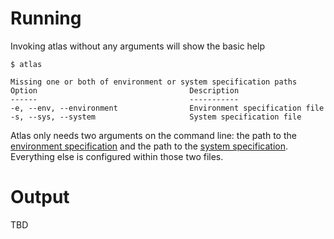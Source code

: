 # Running

Invoking atlas without any arguments will show the basic help

    $ atlas

    Missing one or both of environment or system specification paths
    Option                                  Description
    ------                                  -----------
    -e, --env, --environment                Environment specification file
    -s, --sys, --system                     System specification file

Atlas only needs two arguments on the command line: the path to the
[environment specification](#environment-specification) and the path to the
[system specification](#system-specification). Everything else is configured within those two files.

# Output

TBD
